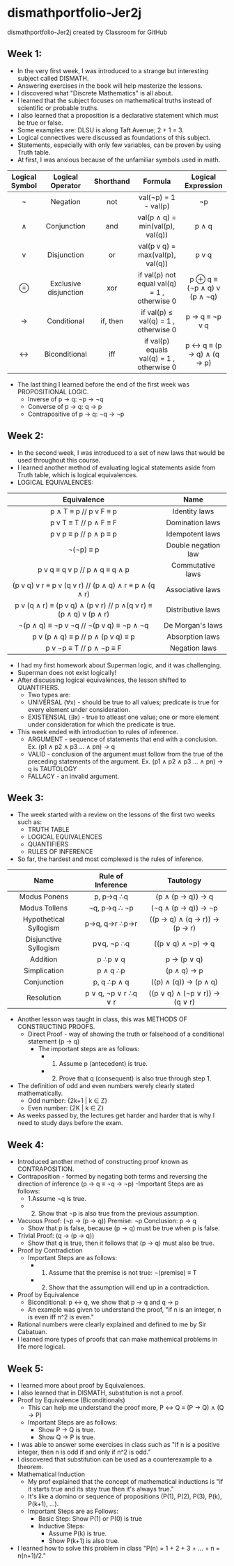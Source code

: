 # dismathportfolio-Jer2j
dismathportfolio-Jer2j created by Classroom for GitHub
## Week 1:
- In the very first week, I was introduced to a strange but interesting subject called DISMATH.
- Answering exercises in the book will help masterize the lessons.
- I discovered what "Discrete Mathematics" is all about.
- I learned that the subject focuses on mathematical truths instead of scientific or probable truths.
- I also learned that a proposition is a declarative statement which must be true or false.
- Some examples are: DLSU is along Taft Avenue; 2 + 1 = 3.
- Logical connectives were discussed as foundations of this subject.
- Statements, especially with only few variables, can be proven by using Truth table.
- At first, I was anxious because of the unfamiliar symbols used in math.

| Logical Symbol  |  Logical Operator | Shorthand | Formula | Logical Expression |
| :-----: |:-------:|:-----:| :-------: | :-------: |
| ¬ |Negation | not | val(¬p) = 1 - val(p) | ¬p |
| ∧ | Conjunction | and | val(p ∧ q) = min(val(p), val(q)) | p ∧ q |
| v | Disjunction | or | val(p v q) = max(val(p), val(q)) | p v q |
| ⊕ | Exclusive disjunction | xor | if val(p)  not equal val(q) = 1 , otherwise  0|  p ⊕ q  ≡ (¬p ∧ q) v (p ∧ ¬q) |
| → | Conditional | if, then | if val(p)  ≤ val(q) = 1 , otherwise  0  | p → q ≡  ¬p v q |
| ↔ | Biconditional | iff | if val(p) equals val(q) = 1 , otherwise  0 |  p ↔ q ≡ (p → q) ∧ (q → p) |

- The last thing I learned before the end of the first week was PROPOSITIONAL LOGIC.
  - Inverse of p → q: ¬p → ¬q
  - Converse of p → q: q → p
  - Contrapositive of p → q: ¬q → ¬p

## Week 2:
- In the second week, I was introduced to a set of new laws that would be used throughout this course.
- I learned another method of evaluating logical statements aside from Truth table, which is logical equivalences.
- LOGICAL EQUIVALENCES:

|                           Equivalence                          |         Name        |
|:--------------------------------------------------------------:|:-------------------:|
|                      p ∧ T ≡ p  //     p v F ≡ p               |    Identity laws    |
|                       p v T ≡ T  //    p ∧ F ≡ F               |   Domination laws   |
|                       p v p ≡ p //     p ∧ p ≡ p               |   Idempotent laws   |
|                            ¬(¬p) ≡ p                           | Double negation law |
|                   p v q ≡ q v p // p ∧ q ≡ q ∧ p               |   Commutative laws  |
|       (p v q) v r ≡ p v (q v r) // (p ∧ q) ∧ r ≡ p ∧ (q ∧ r)   |   Associative laws  |
| p v (q ∧ r) ≡ (p v q) ∧ (p v r) //  p ∧(q v r) ≡ (p ∧ q) v (p ∧ r) |  Distributive laws  |
|              ¬(p ∧ q) ≡ ¬p v ¬q // ¬(p v q) ≡ ¬p ∧ ¬q          |   De Morgan's laws  |
|                 p v (p ∧ q) ≡ p // p ∧ (p v q) ≡ p             |   Absorption laws   |
|                     p v ¬p ≡ T // p ∧ ¬p ≡ F                   |    Negation laws    |

- I had my first homework about Superman logic, and it was challenging.
- Superman does not exist logically!
- After discussing logical equivalences, the lesson shifted to QUANTIFIERS.
  - Two types are:
  - UNIVERSAL (∀x) - should be true to all values; predicate is true for every element under consideration.
  - EXISTENSIAL (∃x) - true to atleast one value; one or more element under consideration for which the predicate is true.
- This week ended with introduction to rules of inference.
  - ARGUMENT - sequence of statements that end with a conclusion. Ex. (p1 ∧ p2 ∧ p3 ... ∧ pn) → q
  - VALID - conclusion of the argument must follow from the true of the preceding statements of the argument. Ex. (p1 ∧ p2 ∧ p3 ... ∧             pn) → q is TAUTOLOGY
  - FALLACY - an invalid argument.

## Week 3:
- The week started with a review on the lessons of the first two weeks such as:
  - TRUTH TABLE
  - LOGICAL EQUIVALENCES
  - QUANTIFIERS
  - RULES OF INFERENCE
- So far, the hardest and most complexed is the rules of inference.

|         Name         |   Rule of Inference  |            Tautology           |
|:--------------------:|:--------------------:|:------------------------------:|
|    Modus Ponens      |      p, p→q ∴q       |        (p ∧ (p → q)) → q       |
|      Modus Tollens   |     ¬q, p→q ∴ ¬p     |       (¬q ∧ (p → q)) → ¬p      |
|Hypothetical Syllogism|     p→q, q→r ∴p→r    |  ((p → q) ∧ (q → r)) → (p → r) |
|Disjunctive Syllogism |      p∨q, ¬p ∴q      |       ((p ∨ q) ∧ ¬p) → q       |
|      Addition        |       p ∴p ∨ q       |           p → (p ∨ q)          |
|      Simplication    |       p ∧ q ∴p       |           (p ∧ q) → p          |
|       Conjunction    |      p, q ∴p ∧ q     |      ((p) ∧ (q)) → (p ∧ q)     |
|      Resolution      | p ∨ q, ¬p ∨ r ∴q ∨ r | ((p ∨ q) ∧ (¬p ∨ r)) → (q ∨ r) | 

- Another lesson was taught in class, this was METHODS OF CONSTRUCTING PROOFS.
  - Direct Proof - way of showing the truth or falsehood of a conditional statement (p → q)
    - The important steps are as follows:
      - 1. Assume p (antecedent) is true.
      - 2. Prove that q (consequent) is also true through step 1.
- The definition of odd and even numbers werely clearly stated mathematically.
  - Odd number: {2k+1 | k ∈ Z}
  - Even number: {2K | k ∈ Z}
- As weeks passed by, the lectures get harder and harder that is why I need to study days before the exam.

## Week 4:
- Introduced another method of constructing proof known as CONTRAPOSITION.
- Contraposition - formed by negating both terms and reversing the direction of inference (p → q ≡ ¬q → ¬p)
  -Important Steps are as follows:
    - 1.Assume ¬q is true.
    - 2. Show that ¬p is also true from the previous assumption.
- Vacuous Proof: (¬p → (p → q)) Premise: ¬p Conclusion: p → q
  - Show that p is false, because (p → q) must be true when p is false.
- Trivial Proof: (q → (p → q))
  - Show that q is true, then it follows that (p → q) must also be true.
- Proof by Contradiction
  - Important Steps are as follows:
    - 1. Assume that the premise is not true: ¬(premise) ≡ T
    - 2. Show that the assumption will end up in a contradiction.
- Proof by Equivalence
  - Biconditional: p ↔ q, we show that p → q and q → p
  - An example was given to understand the proof, "if n is an integer, n is even iff n^2 is even."
- Rational numbers were clearly explained and defined to me by Sir Cabatuan.
- I learned more types of proofs that can make mathemical problems in life more logical.
  
## Week 5:
- I learned more about proof by Equivalences.
- I also learned that in DISMATH, substitution is not a proof. 
- Proof by Equivalence (Biconditionals)
  - This can help me understand the proof more, P ↔ Q ≡ (P → Q) ∧ (Q → P)
  - Important Steps are as follows:
    - Show P → Q is true.
    - Show Q → P is true.
- I was able to answer some exercises in class such as "If n is a positive integer, then n is odd if and only if n^2 is odd."
- I discovered that substitution can be used as a counterexample to a theorem.
- Mathematical Induction
  - My prof explained that the concept of mathematical inductions is "if it starts true and its stay true then it's always true."
  - It's like a domino or sequence of propositions (P(1), P(2), P(3), P(k), P(k+1), ...).
  - Important Steps are as Follows:
    - Basic Step: Show P(1) or P(0) is true
    - Inductive Steps:
      - Assume P(k) is true.
      - Show P(k+1) is also true.
- I learned how to solve this problem in class "P(n) = 1 + 2 + 3 + … + n = n(n+1)/2."

